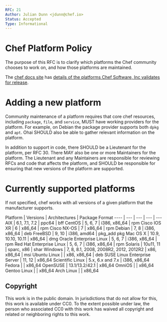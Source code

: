 ```yaml
---
RFC: 21
Author: Julian Dunn <jdunn@chef.io>
Status: Accepted
Type: Informational
---
```


# Chef Platform Policy

The purpose of this RFC is to clarify which platforms the Chef community chooses to work on, and how those platforms are maintained.

The [chef docs site](https://docs.chef.io/) has [details of the platforms Chef Software, Inc validates for release](https://docs.chef.io/platforms.html).

# Adding a new platform

Community maintenance of a platform requires that core chef resources,
including `package`, `file`, and `service`, MUST have working providers
for the platform. For example, on Debian the package provider supports both
`dpkg` and `apt`. Ohai SHOULD also be able to gather relevant
information on the platform.

In addition to support in code, there SHOULD be a Lieutenant for the
platform, per RFC 30. There MAY also be one or more Maintainers for the
platform. The Lieutenant and any Maintainers are responsible for
reviewing RFCs and code that affects the platform, and SHOULD be
responsible for ensuring that new versions of the platform are
supported.

# Currently supported platforms

If not specified, chef works with all versions of a given
platform that the manufacturer supports.

Platform | Versions | Architectures | Package Format
 ---- | --- | --- | --- | ---		
AIX | 6.1, 7.1, 7.2 | ppc64 | bff
CentOS | 5, 6, 7 | i386, x86_64 | rpm
Cisco IOS XR | 6 | x86_64 | rpm
Cisco NX-OS | 7 | x86_64 | rpm
Debian | 7, 8 | i386, x86_64 | deb
FreeBSD | 9, 10 | i386, amd64 | pkg_add pkg
Mac OS X | 10.9, 10.10, 10.11 | x86_64 | dmg
Oracle Enterprise Linux | 5, 6, 7 | i386, x86_64 | rpm
Red Hat Enterprise Linux | 5, 6, 7 | i386, x86_64 | rpm
Solaris | 10u11, 11 | sparc, x86 | shar
Windows | 7, 8, 8.1, 2008, 2008R2, 2012, 2012R2 | x86, x86_64 | msi
Ubuntu Linux | | x86, x86_64 | deb
SUSE Linux Enterprise Server  | 11, 12 | x86_64
Scientific Linux | 5.x, 6.x and 7.x | i386, x86_64		
Fedora  | | x86_64
OpenSUSE | 13.1/13.2/42.1 | x86_64
OmniOS | | x86_64
Gentoo Linux | | x86_64
Arch Linux | | x86_64

## Copyright

This work is in the public domain. In jurisdictions that do not allow for this, this work is available under CC0. To the extent possible under law, the person who associated CC0 with this work has waived all copyright and related or neighboring rights to this work.
